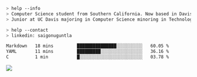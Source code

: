 ````bash
> help --info
> Computer Science student from Southern California. Now based in Davis, CA.
> Junior at UC Davis majoring in Computer Science minoring in Technology Management.
````

````bash
> help --contact
> linkedin: saigonuguntla
````

<!--START_SECTION:waka-->

```txt
Markdown   18 mins         ███████████████░░░░░░░░░░   60.05 %
YAML       11 mins         █████████░░░░░░░░░░░░░░░░   36.16 %
C          1 min           █░░░░░░░░░░░░░░░░░░░░░░░░   03.78 %
```

<!--END_SECTION:waka-->

![](https://komarev.com/ghpvc/?username=saigonu&color=6A8AFF)